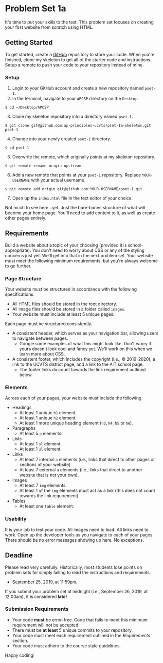 # Problem Set 1a

It's time to put your skills to the test. This problem set focuses on creating your first website from scratch using HTML.

## Getting Started

To get started, create a [GitHub](https://github.com/) repository to store your code. When you're finished, clone my skeleton to get all of the starter code and instructions. Setup a remote to push your code to your repository instead of mine.

### Setup

1. Login to your GitHub account and create a new repository named `pset-1`.
2. In the terminal, navigate to your `APCSP` directory on the `Desktop`.
```
$ cd ~/Desktop/APCSP
```
3. Clone my skeleton repository into a directory named `pset-1`.
```
$ git clone git@github.com:ap-principles-ucvts/pset-1a-skeleton.git pset-1
```
4. Change into your newly created `pset-1` directory.
```
$ cd pset-1
```
5. Overwrite the remote, which originally points at my skeleton repository.
```
$ git remote rename origin upstream
```
6. Add a new remote that points at your `pset-1` repository. Replace `YOUR-USERNAME` with your actual username.
```
$ git remote add origin git@github.com:YOUR-USERNAME/pset-1.git
```
7. Open up the `index.html` file in the text editor of your choice.

Not much to see here...yet. Just the bare-bones structure of what will become your home page. You'll need to add content to it, as well as create other pages entirely.

## Requirements

Build a website about a topic of your choosing (provided it is school-appropriate). You don't need to worry about CSS or any of the styling concerns just yet. We'll get into that in the next problem set. Your website must meet the following minimum requirements, but you're always welcome to go further.

### Page Structure

Your website must be structured in accordance with the following specifications.

* All HTML files should be stored in the root directory.
* All image files should be stored in a folder called `images`.
* Your website must include at least 5 unique pages.

Each page must be structured consistently.

* A consistent header, which serves as your navigation bar, allowing users to navigate between pages.
   - Google some examples of what this might look like. Don't worry if yours doesn't look cool and fancy yet. We'll work on this when we learn more about CSS.
* A consistent footer, which includes the copyright (i.e., &copy; 2019-2020), a link to the UCVTS district page, and a link to the AIT school page.
   - The footer links do count towards the link requirement outlined below.

### Elements

Across each of your pages, your website must include the following.

* Headings
   - At least 1 unique `h1` element.
   - At least 1 unique `h2` element.
   - At least 1 more unique heading element (`h3`, `h4`, `h5` or `h6`).
* Paragraphs
   - At least 5 `p` elements.
* Lists
   - At least 1 `ol` element.
   - At least 1 `ul` element.
* Links
   - At least 7 internal `a` elements (i.e., links that direct to other pages or sections of your website).
   - At least 7 external `a` elements (i.e., links that direct to another website that is not your own).
* Images
   - At least 7 `img` elements.
   - At least 1 of the `img` elements  must act as a link (this does not count towards the link requirement).
* Tables
   - At least one `table` element.

### Usability

It is your job to test your code. All images need to load. All links need to work. Open up the developer tools as you navigate to each of your pages. There should be no error messages showing up here. No exceptions.

## Deadline

Please read very carefully. Historically, most students lose points on problem sets for simply failing to read the instructions and requirements.

* September 25, 2019, at 11:59pm.

If you submit your problem set at midnight (i.e., September 26, 2019, at 12:00am), it is considered **late**!

### Submission Requirements

* Your code **must** be error-free. Code that fails to meet this minimum requirement will not be accepted.
* There must be **at least** 5 unique commits to your repository.
* Your code must meet each requirement outlined in the *Requirements* section.
* Your code must adhere to the course style guidelines.

Happy coding!
